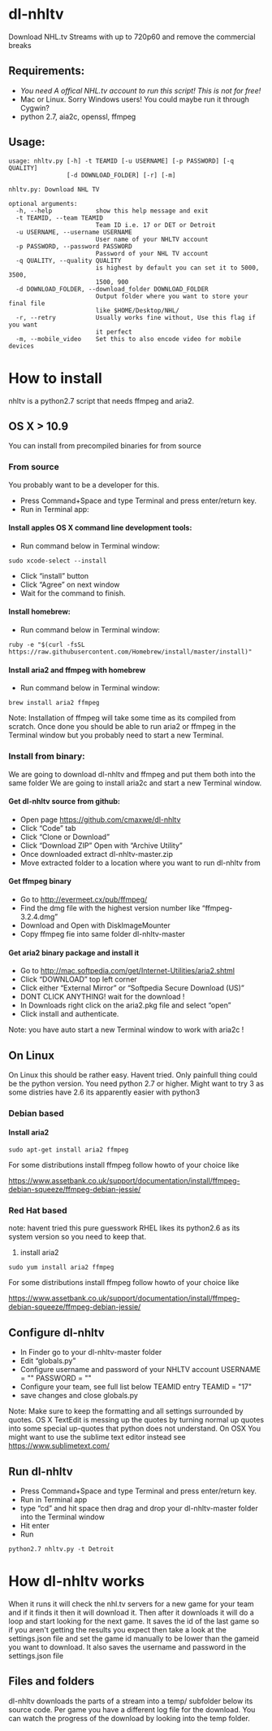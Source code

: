 # dl-nhltv
Download NHL.tv Streams with up to 720p60 and remove the commercial breaks

## Requirements:
* *You need A offical NHL.tv account to run this script! This is not for free!*
* Mac or Linux. Sorry Windows users! You could maybe run it through Cygwin?
* python 2.7, aia2c, openssl, ffmpeg


## Usage:
```
usage: nhltv.py [-h] -t TEAMID [-u USERNAME] [-p PASSWORD] [-q QUALITY]
                [-d DOWNLOAD_FOLDER] [-r] [-m]

nhltv.py: Download NHL TV

optional arguments:
  -h, --help            show this help message and exit
  -t TEAMID, --team TEAMID
                        Team ID i.e. 17 or DET or Detroit
  -u USERNAME, --username USERNAME
                        User name of your NHLTV account
  -p PASSWORD, --password PASSWORD
                        Password of your NHL TV account
  -q QUALITY, --quality QUALITY
                        is highest by default you can set it to 5000, 3500,
                        1500, 900
  -d DOWNLOAD_FOLDER, --download_folder DOWNLOAD_FOLDER
                        Output folder where you want to store your final file
                        like $HOME/Desktop/NHL/
  -r, --retry           Usually works fine without, Use this flag if you want
                        it perfect
  -m, --mobile_video    Set this to also encode video for mobile devices
```


# How to install
nhltv is a python2.7 script that needs ffmpeg and aria2.

## OS X > 10.9 
You can install from precompiled binaries for from source 

### From source 
You probably want to be a developer for this. 

* Press Command+Space and type Terminal and press enter/return key.
* Run in Terminal app:

#### Install apples OS X command line development tools:
* Run command below in Terminal window: 
```
sudo xcode-select --install
```
* Click “install” button 
* Click  “Agree” on next window
* Wait for the command to finish.

#### Install homebrew:
* Run command below in Terminal window: 
```
ruby -e "$(curl -fsSL https://raw.githubusercontent.com/Homebrew/install/master/install)"
```
#### Install aria2 and ffmpeg with homebrew
* Run command below in Terminal window: 
```
brew install aria2 ffmpeg
```
Note: Installation of ffmpeg will take some time as its compiled from scratch.
Once done you should be able to run aria2 or ffmpeg in the Terminal window but you probably need to start a new Terminal.

### Install from binary:
We are going to download dl-nhltv and ffmpeg and put them both into the same folder
We are going to install aria2c and start a new Terminal window. 

#### Get dl-nhltv source from github:
* Open page https://github.com/cmaxwe/dl-nhltv
* Click “Code” tab
* Click “Clone or Download” 
* Click “Download ZIP”  Open with “Archive Utility”
* Once downloaded extract dl-nhltv-master.zip
* Move extracted folder to a location where you want to run dl-nhltv from 

#### Get ffmpeg binary
* Go to http://evermeet.cx/pub/ffmpeg/
* Find the dmg file with the highest version number like “ffmpeg-3.2.4.dmg”
* Download and Open with DiskImageMounter
* Copy ffmpeg fie into same folder dl-nhltv-master

#### Get aria2 binary package and install it 
* Go to http://mac.softpedia.com/get/Internet-Utilities/aria2.shtml
* Click “DOWNLOAD” top left corner
* Click either “External Mirror” or “Softpedia Secure Download (US)”
* DONT CLICK ANYTHING! wait for the download !
* In Downloads right click on the  aria2.pkg file and select “open” 
* Click install and authenticate. 

Note: you have auto start a new Terminal window to work with aria2c !

## On Linux
On Linux this should be rather easy. Havent tried. Only painfull thing could be the python version.
You need python 2.7 or higher. Might want to try 3 as some distries have 2.6 its apparently easier with python3 

### Debian based
 
#### Install aria2 
```
sudo apt-get install aria2 ffmpeg
```
For some distributions install ffmpeg follow howto of your choice like

https://www.assetbank.co.uk/support/documentation/install/ffmpeg-debian-squeeze/ffmpeg-debian-jessie/


### Red Hat based
note: havent tried this pure guesswork RHEL likes its python2.6 as its system version so you need to keep that. 

1) install aria2
```
sudo yum install aria2 ffmpeg
```
For some distributions install ffmpeg follow howto of your choice like

https://www.assetbank.co.uk/support/documentation/install/ffmpeg-debian-squeeze/ffmpeg-debian-jessie/

## Configure dl-nhltv
* In Finder go to your dl-nhltv-master folder 
* Edit “globals.py”
* Configure username and password of your NHLTV account
USERNAME = ""
PASSWORD = ""
* Configure your team, see full list below TEAMID entry
TEAMID = "17"
* save changes and close globals.py

Note: Make sure to keep the formatting and all settings surrounded by quotes. 
OS X TextEdit is messing up the quotes by turning normal up quotes into some special up-quotes that python does not understand. On OSX You might want to use the sublime text editor instead see https://www.sublimetext.com/

## Run dl-nhltv
* Press Command+Space and type Terminal and press enter/return key.
* Run in Terminal app
* type “cd” and hit space then drag and drop your dl-nhltv-master folder into the Terminal window
* Hit enter
* Run 
```
python2.7 nhltv.py -t Detroit 
```

# How dl-nhltv works 
When it runs it will check the nhl.tv servers for a new game for your team and if it finds it then it will download it. Then after it downloads it will do a loop and start looking for the next game. It saves the id of the last game so if you aren't getting the results you expect then take a look at the settings.json file and set the game id manually to be lower than the gameid you want to download. It also saves the username and password in the settings.json file

## Files and folders
dl-nhltv downloads the parts of a stream into a temp/ subfolder below its source code. 
Per game you have a different log file for the download.
You can watch the progress of the download by looking into the temp folder.
